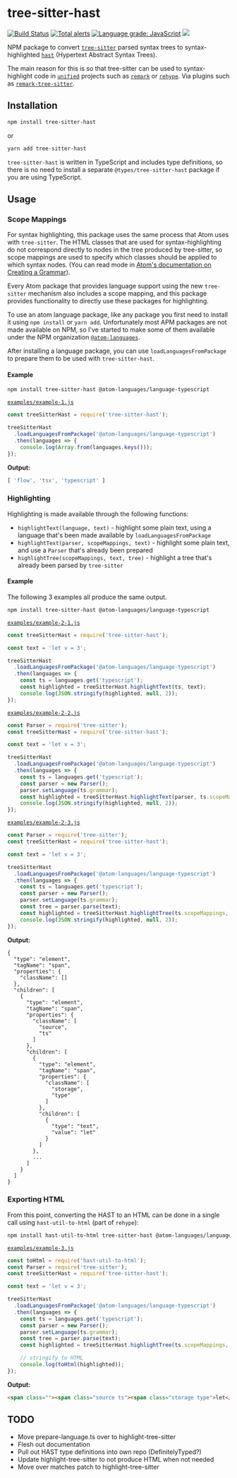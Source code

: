 # tree-sitter-hast

[![Build Status](https://dev.azure.com/samlanning/tree-sitter/_apis/build/status/samlanning.tree-sitter-hast?branchName=master)](https://dev.azure.com/samlanning/tree-sitter/_build/latest?definitionId=2&branchName=master) [![Total alerts](https://img.shields.io/lgtm/alerts/g/samlanning/tree-sitter-hast.svg?logo=lgtm&logoWidth=18)](https://lgtm.com/projects/g/samlanning/tree-sitter-hast/alerts/) [![Language grade: JavaScript](https://img.shields.io/lgtm/grade/javascript/g/samlanning/tree-sitter-hast.svg?logo=lgtm&logoWidth=18)](https://lgtm.com/projects/g/samlanning/tree-sitter-hast/context:javascript) [![](https://img.shields.io/npm/v/tree-sitter-hast.svg)](https://www.npmjs.com/package/tree-sitter-hast)

NPM package to convert [`tree-sitter`](https://tree-sitter.github.io/) parsed syntax trees to syntax-highlighted [`hast`](https://github.com/syntax-tree/hast) (Hypertext Abstract Syntax Trees).

The main reason for this is so that tree-sitter can be used to syntax-highlight code in [`unified`](https://unified.js.org/) projects such as [`remark`](https://github.com/remarkjs/remark) or [`rehype`](https://github.com/rehypejs/rehype). Via plugins such as [`remark-tree-sitter`](https://github.com/samlanning/remark-tree-sitter).

## Installation

```bash
npm install tree-sitter-hast
```

or

```bash
yarn add tree-sitter-hast
```

`tree-sitter-hast` is written in TypeScript and includes type definitions, so there is no need to install a separate `@types/tree-sitter-hast` package if you are using TypeScript.

## Usage

### Scope Mappings

For syntax highlighting,
this package uses the same process that Atom uses with `tree-sitter`.
The HTML classes that are used for syntax-highlighting do not
correspond directly to nodes in the tree produced by tree-sitter,
so scope mappings are used to specify which classes should be
applied to which syntax nodes.
(You can read mode in [Atom's documentation on Creating a Grammar](https://flight-manual.atom.io/hacking-atom/sections/creating-a-grammar/#syntax-highlighting)).

Every Atom package that provides language support using the new `tree-sitter` mechanism
also includes a scope mapping,
and this package provides functionality to directly use these packages for highlighting.

To use an atom language package, like any package you first need to install it using `npm install` or `yarn add`.
Unfortunately most APM packages are not made available on NPM,
so I've started to make some of them available under the NPM organization [`@atom-languages`](https://www.npmjs.com/org/atom-languages).

After installing a language package, you can use `loadLanguagesFromPackage` to prepare them to be used with `tree-sitter-hast`.

#### Example

```bash
npm install tree-sitter-hast @atom-languages/language-typescript
```

[`examples/example-1.js`](examples/example-1.js)
```js
const treeSitterHast = require('tree-sitter-hast');

treeSitterHast
  .loadLanguagesFromPackage('@atom-languages/language-typescript')
  .then(languages => {
    console.log(Array.from(languages.keys()));
});
```

**Output:**
```js
[ 'flow', 'tsx', 'typescript' ]
```

### Highlighting

Highlighting is made available through the following functions:

* `highlightText(language, text)` - highlight some plain text, using a language that's been made available by `loadLanguagesFromPackage`
* `highlightText(parser, scopeMappings, text)` - highlight some plain text, and use a `Parser` that's already been prepared
* `highlightTree(scopeMappings, text, tree)` - highlight a tree that's already been parsed by `tree-sitter`

#### Example

The following 3 examples all produce the same output.

```bash
npm install tree-sitter-hast @atom-languages/language-typescript
```

[`examples/example-2-1.js`](examples/example-2-1.js)
```js
const treeSitterHast = require('tree-sitter-hast');

const text = 'let v = 3';

treeSitterHast
  .loadLanguagesFromPackage('@atom-languages/language-typescript')
  .then(languages => {
    const ts = languages.get('typescript');
    const highlighted = treeSitterHast.highlightText(ts, text);
    console.log(JSON.stringify(highlighted, null, 2));
});
```

[`examples/example-2-2.js`](examples/example-2-2.js)
```js
const Parser = require('tree-sitter');
const treeSitterHast = require('tree-sitter-hast');

const text = 'let v = 3';

treeSitterHast
  .loadLanguagesFromPackage('@atom-languages/language-typescript')
  .then(languages => {
    const ts = languages.get('typescript');
    const parser = new Parser();
    parser.setLanguage(ts.grammar);
    const highlighted = treeSitterHast.highlightText(parser, ts.scopeMappings, text);
    console.log(JSON.stringify(highlighted, null, 2));
});
```

[`examples/example-2-3.js`](examples/example-2-3.js)
```js
const Parser = require('tree-sitter');
const treeSitterHast = require('tree-sitter-hast');

const text = 'let v = 3';

treeSitterHast
  .loadLanguagesFromPackage('@atom-languages/language-typescript')
  .then(languages => {
    const ts = languages.get('typescript');
    const parser = new Parser();
    parser.setLanguage(ts.grammar);
    const tree = parser.parse(text);
    const highlighted = treeSitterHast.highlightTree(ts.scopeMappings, text, tree);
    console.log(JSON.stringify(highlighted, null, 2));
});
```

**Output:**
```
{
  "type": "element",
  "tagName": "span",
  "properties": {
    "className": []
  },
  "children": [
    {
      "type": "element",
      "tagName": "span",
      "properties": {
        "className": [
          "source",
          "ts"
        ]
      },
      "children": [
        {
          "type": "element",
          "tagName": "span",
          "properties": {
            "className": [
              "storage",
              "type"
            ]
          },
          "children": [
            {
              "type": "text",
              "value": "let"
            }
          ]
        },
        ...
      ]
    }
  ]
}
```

### Exporting HTML

From this point, converting the HAST to an HTML can be done in a single call using `hast-util-to-html` (part of `rehype`):

```bash
npm install hast-util-to-html tree-sitter-hast @atom-languages/language-typescript
```

[`examples/example-3.js`](examples/example-3.js)
```js
const toHtml = require('hast-util-to-html');
const Parser = require('tree-sitter');
const treeSitterHast = require('tree-sitter-hast');

const text = 'let v = 3';

treeSitterHast
  .loadLanguagesFromPackage('@atom-languages/language-typescript')
  .then(languages => {
    const ts = languages.get('typescript');
    const parser = new Parser();
    parser.setLanguage(ts.grammar);
    const tree = parser.parse(text);
    const highlighted = treeSitterHast.highlightTree(ts.scopeMappings, text, tree);

    // stringify to HTML
    console.log(toHtml(highlighted));
});
```

**Output:**
```html
<span class=""><span class="source ts"><span class="storage type">let</span> v <span class="keyword operator js">=</span> <span class="constant numeric">3</span></span></span>
```

## TODO

* Move prepare-language.ts over to highlight-tree-sitter
* Flesh out documentation
* Pull out HAST type definitions into own repo (DefinitelyTyped?)
* Update highlight-tree-sitter to not produce HTML when not needed
* Move over matches patch to highlight-tree-sitter
